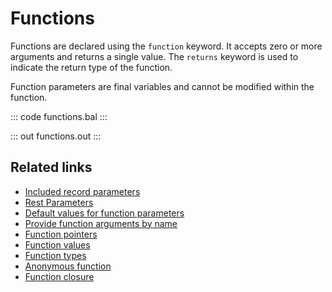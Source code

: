 # Functions

Functions are declared using the `function` keyword. It accepts zero or more arguments and returns a single value. The `returns` keyword is used to indicate the return type of the function.

Function parameters are final variables and cannot be modified within the function.

::: code functions.bal :::

::: out functions.out :::

## Related links
- [Included record parameters](/learn/by-example/included-record-parameters/)
- [Rest Parameters](/learn/by-example/rest-parameters/)
- [Default values for function parameters](/learn/by-example/default-values-for-function-parameters/)
- [Provide function arguments by name](/learn/by-example/provide-function-arguments-by-name/)
- [Function pointers](/learn/by-example/function-pointers/)
- [Function values](/learn/by-example/function-values/)
- [Function types](/learn/by-example/function-types/)
- [Anonymous function](/learn/by-example/anonymous-function/)
- [Function closure](/learn/by-example/function-closure/)
